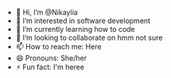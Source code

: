 - 👋 Hi, I’m @Nikaylia
- 👀 I’m interested in software development
- 🌱 I’m currently learning how to code
- 💞️ I’m looking to collaborate on hmm not sure
- 📫 How to reach me: Here
- 😄 Pronouns: She/her
- ⚡ Fun fact: I'm heree

<!---
Nikaylia/Nikaylia is a ✨ special ✨ repository because its `README.md` (this file) appears on your GitHub profile.
You can click the Preview link to take a look at your changes.
--->
